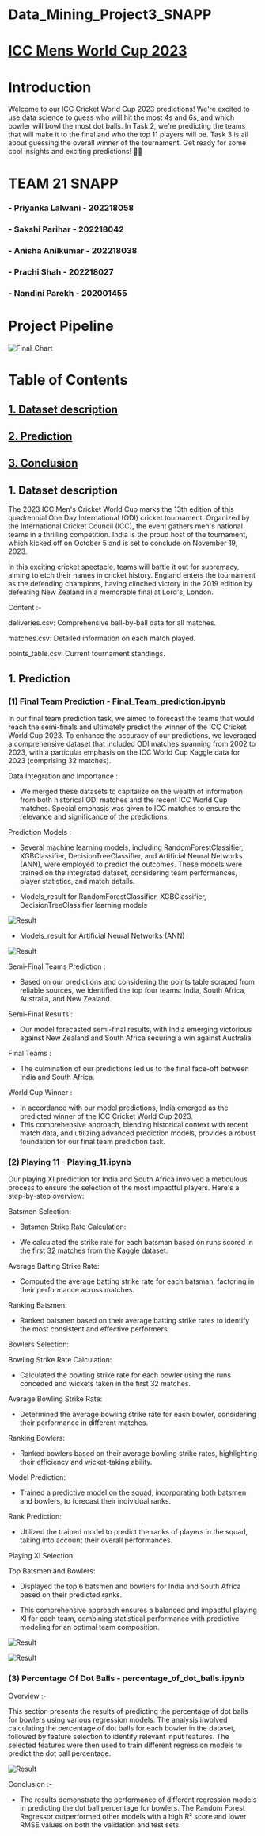 # Data_Mining_Project3_SNAPP


# [ICC Mens World Cup 2023](https://www.kaggle.com/datasets/pardeep19singh/icc-mens-world-cup-2023/data)

# Introduction

Welcome to our ICC Cricket World Cup 2023 predictions! We're excited to use data science to guess who will hit the most 4s and 6s, and which bowler will bowl the most dot balls. In Task 2, we're predicting the teams that will make it to the final and who the top 11 players will be. Task 3 is all about guessing the overall winner of the tournament. Get ready for some cool insights and exciting predictions! 🏏✨

# TEAM 21 SNAPP

### - Priyanka Lalwani - 202218058
### - Sakshi Parihar - 202218042
### - Anisha Anilkumar - 202218038
### - Prachi Shah - 202218027
### - Nandini Parekh - 202001455

# Project Pipeline
![Final_Chart](flow_chart/Process-Involved-in-Machine-Learning.png)

# Table of Contents

## [ 1. Dataset description ](#1-dataset-description)
## [ 2. Prediction](#2-prediction)
## [ 3. Conclusion ](#3-conclusion)

## 1. Dataset description

The 2023 ICC Men's Cricket World Cup marks the 13th edition of this quadrennial One Day International (ODI) cricket tournament. Organized by the International Cricket Council (ICC), the event gathers men's national teams in a thrilling competition. India is the proud host of the tournament, which kicked off on October 5 and is set to conclude on November 19, 2023.

In this exciting cricket spectacle, teams will battle it out for supremacy, aiming to etch their names in cricket history. England enters the tournament as the defending champions, having clinched victory in the 2019 edition by defeating New Zealand in a memorable final at Lord's, London.

Content :-

deliveries.csv: Comprehensive ball-by-ball data for all matches.


matches.csv: Detailed information on each match played.


points_table.csv: Current tournament standings.


## 1. Prediction

### (1) Final Team Prediction - Final_Team_prediction.ipynb

In our final team prediction task, we aimed to forecast the teams that would reach the semi-finals and ultimately predict the winner of the ICC Cricket World Cup 2023. To enhance the accuracy of our predictions, we leveraged a comprehensive dataset that included ODI matches spanning from 2002 to 2023, with a particular emphasis on the ICC World Cup Kaggle data for 2023 (comprising 32 matches).

Data Integration and Importance :

- We merged these datasets to capitalize on the wealth of information from both historical ODI matches and the recent ICC World Cup matches. Special emphasis was given to ICC matches to ensure the relevance and significance of the predictions.

Prediction Models :

- Several machine learning models, including RandomForestClassifier, XGBClassifier, DecisionTreeClassifier, and Artificial Neural Networks (ANN), were employed to predict the outcomes. These models were trained on the integrated dataset, considering team performances, player statistics, and match details.

- Models_result for RandomForestClassifier, XGBClassifier, DecisionTreeClassifier learning models
  
![Result](flow_chart/Final_team_models.jpeg)

- Models_result for Artificial Neural Networks (ANN)

![Result](flow_chart/Final_team_ANN_result.jpeg)


Semi-Final Teams Prediction :

- Based on our predictions and considering the points table scraped from reliable sources, we identified the top four teams: India, South Africa, Australia, and New Zealand.

Semi-Final Results :

- Our model forecasted semi-final results, with India emerging victorious against New Zealand and South Africa securing a win against Australia.

Final Teams :

- The culmination of our predictions led us to the final face-off between India and South Africa.

World Cup Winner :

- In accordance with our model predictions, India emerged as the predicted winner of the ICC Cricket World Cup 2023.
- This comprehensive approach, blending historical context with recent match data, and utilizing advanced prediction models, provides a robust foundation for our final team prediction task.



### (2) Playing 11 - Playing_11.ipynb

Our playing XI prediction for India and South Africa involved a meticulous process to ensure the selection of the most impactful players. Here's a step-by-step overview:

Batsmen Selection:

- Batsmen Strike Rate Calculation:

- We calculated the strike rate for each batsman based on runs scored in the first 32 matches from the Kaggle dataset.

Average Batting Strike Rate:

- Computed the average batting strike rate for each batsman, factoring in their performance across matches.

Ranking Batsmen:

- Ranked batsmen based on their average batting strike rates to identify the most consistent and effective performers.

Bowlers Selection:

Bowling Strike Rate Calculation:

- Calculated the bowling strike rate for each bowler using the runs conceded and wickets taken in the first 32 matches.

Average Bowling Strike Rate:

- Determined the average bowling strike rate for each bowler, considering their performance in different matches.

Ranking Bowlers:

- Ranked bowlers based on their average bowling strike rates, highlighting their efficiency and wicket-taking ability.

Model Prediction:

- Trained a predictive model on the squad, incorporating both batsmen and bowlers, to forecast their individual ranks.
  
Rank Prediction:

- Utilized the trained model to predict the ranks of players in the squad, taking into account their overall performances.

Playing XI Selection:

Top Batsmen and Bowlers:

- Displayed the top 6 batsmen and bowlers for India and South Africa based on their predicted ranks.

- This comprehensive approach ensures a balanced and impactful playing XI for each team, combining statistical performance with predictive modeling for an optimal team composition.

![Result](flow_chart/Player_11_(1).jpeg)

![Result](flow_chart/Player_11_(2).jpeg)


### (3) Percentage Of Dot Balls - percentage_of_dot_balls.ipynb

Overview :-

This section presents the results of predicting the percentage of dot balls for bowlers using various regression models. The analysis involved calculating the percentage of dot balls for each bowler in the dataset, followed by feature selection to identify relevant input features. The selected features were then used to train different regression models to predict the dot ball percentage.

![Result](flow_chart/Percentage_Of_Dot_Balls_result_table.jpg)

Conclusion :-

- The results demonstrate the performance of different regression models in predicting the dot ball percentage for bowlers. The Random Forest Regressor outperformed other models with a high R² score and lower RMSE values on both the validation and test sets.
